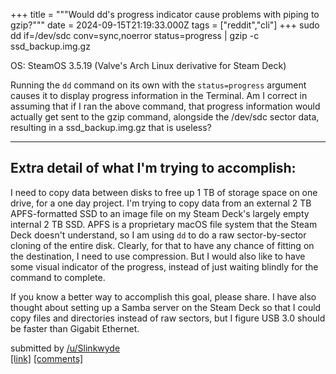 +++
title = """Would dd's progress indicator cause problems with piping to gzip?"""
date = 2024-09-15T21:19:33.000Z
tags = ["reddit","cli"]
+++
    sudo dd if=/dev/sdc conv=sync,noerror status=progress | gzip -c ssd_backup.img.gz 

OS: SteamOS 3.5.19 (Valve's Arch Linux derivative for Steam Deck)

Running the `dd` command on its own with the `status=progress` argument causes it to display progress information in the Terminal. Am I correct in assuming that if I ran the above command, that progress information would actually get sent to the gzip command, alongside the /dev/sdc sector data, resulting in a ssd\_backup.img.gz that is useless?

* * *

Extra detail of what I'm trying to accomplish:
----------------------------------------------

I need to copy data between disks to free up 1 TB of storage space on one drive, for a one day project. I'm trying to copy data from an external 2 TB APFS-formatted SSD to an image file on my Steam Deck's largely empty internal 2 TB SSD. APFS is a proprietary macOS file system that the Steam Deck doesn't understand, so I am using `dd` to do a raw sector-by-sector cloning of the entire disk. Clearly, for that to have any chance of fitting on the destination, I need to use compression. But I would also like to have some visual indicator of the progress, instead of just waiting blindly for the command to complete.

If you know a better way to accomplish this goal, please share. I have also thought about setting up a Samba server on the Steam Deck so that I could copy files and directories instead of raw sectors, but I figure USB 3.0 should be faster than Gigabit Ethernet.

submitted by [/u/Slinkwyde](https://www.reddit.com/user/Slinkwyde)  
[\[link\]](https://www.reddit.com/r/commandline/comments/1fhnj7a/would_dds_progress_indicator_cause_problems_with/) [\[comments\]](https://www.reddit.com/r/commandline/comments/1fhnj7a/would_dds_progress_indicator_cause_problems_with/)
